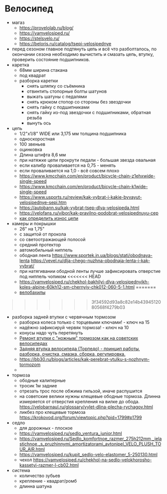 # Велосипед

* магаз
	 * https://provelolab.ru/blog/
	 * https://vamvelosiped.ru/
	 * https://stelsvelo.ru/
	 * https://beloris.ru/catalog/tsepi-velosipednye
* перед сезоном главное подтянуть цепь и всё что разболталось, по окончании сезона необходимо вычистить и смазать цепь, втулку, проверить состояние подшипников.
* каретка
	* 68мм ширина стакана
	* под квадрат
	* разборка каретки
		* снять шляпку со съёмника
		* отвинтить стопорные болты шатунов
		* выжать шатуны с педалями
		* снять крюком стопор со стороны без звездочки
		* снять гайку с подшипниками
		* снять гайку из-под звездочки с подшипниками, обратная резьба
		* вынуть ось
 * цепь
	* 1/2"х1/8" WIDE или 3,175 мм толщина подшипника
	* односкоростная
	* 100 звеньев
	* оцинковка
	* Длина штифта 8,6 мм 
	* при натяжке цепи прокрути педали - большая звезда овальная
	* если калибр проваливается на 0,75 - менять
	* если проваливается на 1,0 - всё совсем плохо
	* https://www.kmcchain.com/en/product/bicycle-chain-z1ehxwide-single-speed
	* https://www.kmcchain.com/en/product/bicycle-chain-k1wide-single-speed
	* https://www.usports.ru/review/kak-vybrat-i-kakie-byvayut-velosipednye-sepi.htm
	* https://autobann.su/kak-vybrat-tsep-dlya-velosipeda.html
	* https://velofans.ru/vibor/kak-pravilno-podobrat-velosipednuyu-cep
	* [как определить износ цепи](http://veloboy.ru/kak-opredelit-iznos-cepi-velosipeda/)
 * камеры и покрышки
	* 26" на 1,75"
	* с защитой от прокола
	* со светоотражающей полосой
	* средний протектор
	* автомобильный ниппель
	* ободная лента https://www.sportek.in.ua/blogs/stati/obodnaya-lenta https://vevel.ru/dlja-chego-nuzhna-obodnaja-lenta-i-kak-vybrat/
	* при натягивании ободной ленты лучше зафиксировать отверстие под ниппель чопиком
<<<<<<< HEAD
	* https://vamvelosiped.ru/chekhol-bakhilyi-dlya-velosipednyikh-koles-alpine-60kh12-sm-chernyiy-chk012-060-5-1.html
=======
	* [велобахилы](https://vamvelosiped.ru/chekhol-bakhilyi-dlya-velosipednyikh-koles-alpine-60kh12-sm-chernyiy-chk012-060-5-1.html)
>>>>>>> 3f34592d93a8c82e14b4394512080568f4279b03
 * разборка задней втулки с червячным тормозом
	* разборка колеса только с торцевыми ключами! - ключ на 15
	* надёжно зафиксируй червяк тормоза! - ключ на 10
	* конусы надо чуть перетянуть
	* [Ремонт втулки с "ножным" тормозом как на советских велосипедах](https://www.youtube.com/watch?v=Lvc38a6GtnA)
	* [Задняя втулка велосипеда (Торпедо) - принцип работы, разборка, очистка, смазка, сборка, регулировка.](https://www.youtube.com/watch?v=y-0ZC2BQ1G0)
	* https://bb30.ru/blogs/articles/kak-perebrat-vtulku-s-nozhnym-tormozom
	* 
 * тормоза 
 	* ободные калиперные
	* тросик 1м задние
	* отрезать трос после обжима гильзой, иначе распушится
	* на советские велики нужны клещевые ободные тормоза. Длинна измеряется от отверстия крепления на вилке до обода. https://velobarnaul.ru/glossary/vylet-dlina-plecha-rychagov.html
	* ликбез про клещевые тормоза https://krokovod.org/forum/viewtopic.php?pid=1799#p1799
 * седло
	* для дорожных - плоское
	* https://vamvelosiped.ru/sedlo_ventura_junior.html
	* https://vamvelosiped.ru/Sedlo_komfortnoe_razmer_275h212mm,_jelastichnoe,_s_pruzhinnymi_amortizatorami_avtonipel_VELO_PLUSH_TOUR_AIR.html
	* https://vamvelosiped.ru/kupit_sedlo-velo-elastomer_5-250130.html
	* чехол https://vamvelosiped.ru/chekhol-na-sedlo-velokhorosho-kassetyi-razmer-l-cb02.html
 * система
	* количество зубьев
	* крепление - квадрат/ромб
	* длинна шатуна
